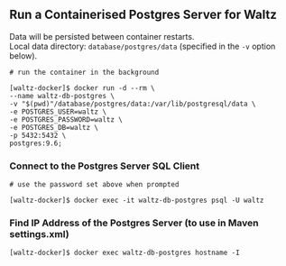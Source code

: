 ## Run a Containerised Postgres Server for Waltz 

Data will be persisted between container restarts.  
Local data directory: `database/postgres/data` (specified in the `-v` option below).

```console
# run the container in the background

[waltz-docker]$ docker run -d --rm \
--name waltz-db-postgres \
-v "$(pwd)"/database/postgres/data:/var/lib/postgresql/data \
-e POSTGRES_USER=waltz \
-e POSTGRES_PASSWORD=waltz \
-e POSTGRES_DB=waltz \
-p 5432:5432 \
postgres:9.6;
```

### Connect to the Postgres Server SQL Client
```console
# use the password set above when prompted

[waltz-docker]$ docker exec -it waltz-db-postgres psql -U waltz
```

### Find IP Address of the Postgres Server (to use in Maven settings.xml)
```console
[waltz-docker]$ docker exec waltz-db-postgres hostname -I
```